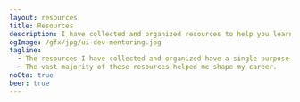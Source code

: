 ```yaml
---
layout: resources
title: Resources
description: I have collected and organized resources to help you learn and get the first UI developer job more efficiently.
ogImage: /gfx/jpg/ui-dev-mentoring.jpg
tagline:
  - The resources I have collected and organized have a single purpose—to help you learn and get the first UI developer job more efficiently.
  - The vast majority of these resources helped me shape my career.
noCta: true
beer: true
---
```

